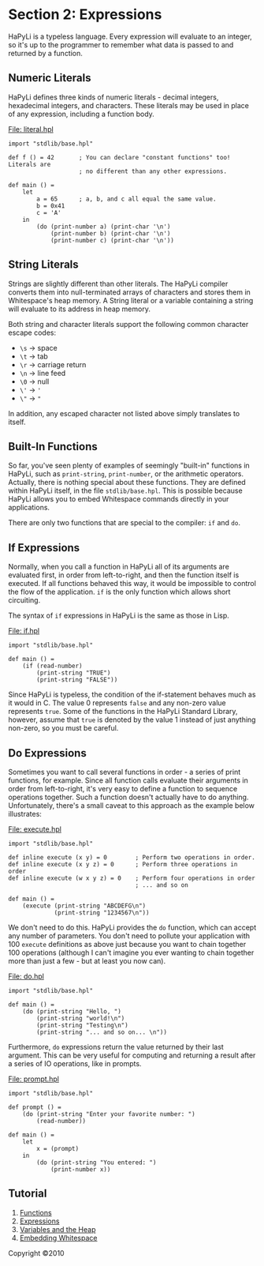 # Section 2: Expressions

HaPyLi is a typeless language. Every expression will evaluate to an integer, so
it's up to the programmer to remember what data is passed to and returned by a
function.

## Numeric Literals

HaPyLi defines three kinds of numeric literals - decimal integers, hexadecimal
integers, and characters. These literals may be used in place of any expression,
including a function body.

[File: literal.hpl](./literal.hpl)

```hapyli
import "stdlib/base.hpl"

def f () = 42       ; You can declare "constant functions" too! Literals are
                    ; no different than any other expressions.

def main () =
    let
        a = 65      ; a, b, and c all equal the same value.
        b = 0x41
        c = 'A'
    in
        (do (print-number a) (print-char '\n')
            (print-number b) (print-char '\n')
            (print-number c) (print-char '\n'))
```

## String Literals

Strings are slightly different than other literals. The HaPyLi compiler converts
them into null-terminated arrays of characters and stores them in Whitespace's
heap memory. A String literal or a variable containing a string will evaluate to
its address in heap memory.

Both string and character literals support the following common character escape
codes:

- `\s` -> space
- `\t` -> tab
- `\r` -> carriage return
- `\n` -> line feed
- `\0` -> null
- `\'` -> `'`
- `\"` -> `"`

In addition, any escaped character not listed above simply translates to itself.

## Built-In Functions

So far, you've seen plenty of examples of seemingly "built-in" functions in
HaPyLi, such as `print-string`, `print-number`, or the arithmetic operators.
Actually, there is nothing special about these functions. They are defined
within HaPyLi itself, in the file `stdlib/base.hpl`. This is possible because
HaPyLi allows you to embed Whitespace commands directly in your applications.

There are only two functions that are special to the compiler: `if` and `do`.

## If Expressions

Normally, when you call a function in HaPyLi all of its arguments are evaluated
first, in order from left-to-right, and then the function itself is executed. If
all functions behaved this way, it would be impossible to control the flow of
the application. `if` is the only function which allows short
circuiting.

The syntax of `if` expressions in HaPyLi is the same as those in Lisp.

[File: if.hpl](./if.hpl)

```hapyli
import "stdlib/base.hpl"

def main () =
    (if (read-number)
        (print-string "TRUE")
        (print-string "FALSE"))
```

Since HaPyLi is typeless, the condition of the if-statement behaves much as it
would in C. The value 0 represents `false` and any non-zero value represents
`true`. Some of the functions in the HaPyLi Standard Library, however, assume
that `true` is denoted by the value 1 instead of just anything non-zero, so you
must be careful.

## Do Expressions

Sometimes you want to call several functions in order - a series of print
functions, for example. Since all function calls evaluate their arguments in
order from left-to-right, it's very easy to define a function to sequence
operations together. Such a function doesn't actually have to do anything.
Unfortunately, there's a small caveat to this approach as the example below
illustrates:

[File: execute.hpl](./execute.hpl)

```hapyli
import "stdlib/base.hpl"

def inline execute (x y) = 0        ; Perform two operations in order.
def inline execute (x y z) = 0      ; Perform three operations in order
def inline execute (w x y z) = 0    ; Perform four operations in order
                                    ; ... and so on

def main () =
    (execute (print-string "ABCDEFG\n")
             (print-string "1234567\n"))
```

We don't need to do this. HaPyLi provides the `do` function, which can accept
any number of parameters. You don't need to pollute your application with 100
`execute` definitions as above just because you want to chain together 100
operations (although I can't imagine you ever wanting to chain together more
than just a few - but at least you now can).

[File: do.hpl](./do.hpl)

```hapyli
import "stdlib/base.hpl"

def main () =
    (do (print-string "Hello, ")
        (print-string "world!\n")
        (print-string "Testing\n")
        (print-string "... and so on... \n"))
```

Furthermore, `do` expressions return the value returned by their last argument.
This can be very useful for computing and returning a result after a series of
IO operations, like in prompts.

[File: prompt.hpl](./prompt.hpl)

```hapyli
import "stdlib/base.hpl"

def prompt () =
    (do (print-string "Enter your favorite number: ")
        (read-number))

def main () =
    let
        x = (prompt)
    in
        (do (print-string "You entered: ")
            (print-number x))
```

## Tutorial

1. [Functions](./functions.md)
2. [Expressions](./expressions.md)
3. [Variables and the Heap](./variablesandtheheap.md)
4. [Embedding Whitespace](./embeddingwhitespace.md)

Copyright ©2010
